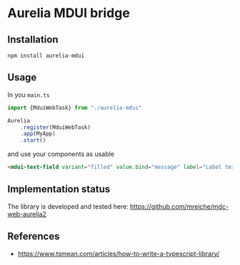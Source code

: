 # Aurelia MDUI bridge

## Installation

```shell
npm install aurelia-mdui
```

## Usage
In you `main.ts`
```typescript
import {MduiWebTask} from "./aurelia-mdui"

Aurelia
    .register(MduiWebTask)
    .app(MyApp)
    .start()
```

and use your components as usable

```html
<mdui-text-field variant="filled" value.bind="message" label="Label text"></mdui-text-field>
```

## Implementation status

The library is developed and tested here: https://github.com/mreiche/mdc-web-aurelia2

## References
- https://www.tsmean.com/articles/how-to-write-a-typescript-library/
